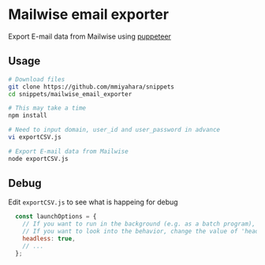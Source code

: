 # Mailwise email exporter
Export E-mail data from Mailwise using [puppeteer](https://github.com/GoogleChrome/puppeteer)

## Usage
```sh
# Download files
git clone https://github.com/mmiyahara/snippets
cd snippets/mailwise_email_exporter

# This may take a time
npm install

# Need to input domain, user_id and user_password in advance
vi exportCSV.js

# Export E-mail data from Mailwise
node exportCSV.js
```

## Debug
Edit `exportCSV.js` to see what is happeing for debug
```js
  const launchOptions = {
    // If you want to run in the background (e.g. as a batch program), change the value of 'headless' to 'true'
    // If you want to look into the behavior, change the value of 'headless' to 'false'
    headless: true,
    // ...
  };
```
